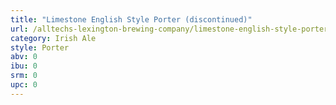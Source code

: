 ```yaml
---
title: "Limestone English Style Porter (discontinued)"
url: /alltechs-lexington-brewing-company/limestone-english-style-porter-discontinued/
category: Irish Ale
style: Porter
abv: 0
ibu: 0
srm: 0
upc: 0
---
```


